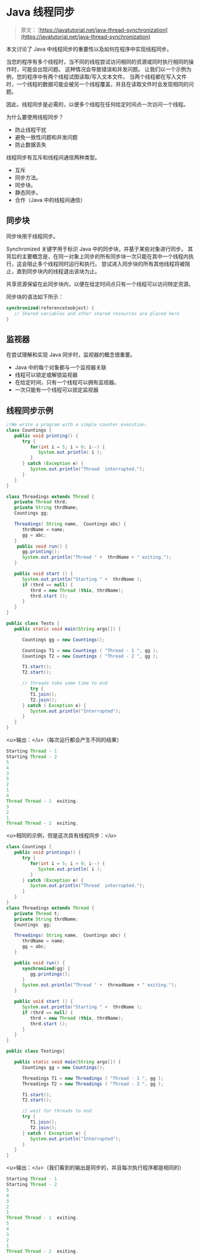 # Java 线程同步

> 原文： [https://javatutorial.net/java-thread-synchronization](https://javatutorial.net/java-thread-synchronization)

本文讨论了 Java 中线程同步的重要性以及如何在程序中实现线程同步。

当您的程序有多个线程时，当不同的线程尝试访问相同的资源或同时执行相同的操作时，可能会出现问题。 这种情况会导致错误和并发问题。 让我们以一个示例为例，您的程序中有两个线程试图读取/写入文本文件。 当两个线程都在写入文件时，一个线程的数据可能会被另一个线程覆盖，并且在读取文件时会发现相同的问题。

因此，线程同​​步是必需的，以便多个线程在任何给定时间点一次访问一个线程。

为什么要使用线程同步？

*   防止线程干扰
*   避免一致性问题和并发问题
*   防止数据丢失

线程同步有互斥和线程间通信两种类型。

*   互斥
*   同步方法。
*   同步块。
*   静态同步。
*   合作（Java 中的线程间通信）

## **同步块**

同步块用于线程同步。

Synchronized 关键字用于标识 Java 中的同步块，并基于某些对象进行同步。 其背后的主要概念是，在同一对象上同步的所有同步块一次只能在其中一个线程内执行，这会阻止多个线程同时运行和执行。 尝试进入同步块的所有其他线程将被阻止，直到同步块内的线程退出该块为止。

共享资源保留在此同步块内，以便在给定时间点只有一个线程可以访问特定资源。

同步块的语法如下所示：

```java
synchronized(referencetoobject) {
   // Shared variables and other shared resources are placed here
}

```

## **监视器**

在尝试理解和实现 Java 同步时，监视器的概念很重要。

*   Java 中的每个对象都与一个监视器关联
*   线程可以锁定或解锁监视器
*   在给定时间，只有一个线程可以拥有监视器。
*   一次只能有一个线程可以锁定监视器

## **线程同步示例**

```java
//We write a program with a simple counter execution.
class Countings {
   public void printing() {
      try {
         for(int i = 5; i > 0; i--) {
            System.out.println( i );
         }
      } catch (Exception e) {
         System.out.println("Thread  interrupted.");
      }
   }
}

class Threadings extends Thread {
   private Thread thrd;
   private String thrdName;
   Countings gg;

   Threadings( String name,  Countings abc) {
      thrdName = name;
      gg = abc;
   }
    public void run() {
      gg.printing();
      System.out.println("Thread " +  thrdName + " exiting.");
   }

   public void start () {
      System.out.println("Starting " +  thrdName );
      if (thrd == null) {
         thrd = new Thread (this, thrdName);
         thrd.start ();
      }
   }
}

public class Tests {
   public static void main(String args[]) {

      Countings gg = new Countings();

      Countings T1 = new Countings ( "Thread - 1 ", gg );
      Countings T2 = new Countings ( "Thread - 2 ", gg );

      T1.start();
      T2.start();

      // threads take some time to end
         try {
         T1.join();
         T2.join();
      } catch ( Exception e) {
         System.out.println("Interrupted");
      }
   }
}

```

&lt;u&gt;输出：&lt;/u&gt;（每次运行都会产生不同的结果）

```java
Starting Thread - 1
Starting Thread - 2
5
4
3
5
2
1
4
Thread Thread - 1  exiting.
3
2
1
Thread Thread - 2  exiting.
```

&lt;u&gt;相同的示例，但是这次具有线程同步：&lt;/u&gt;

```java
class Countings {
   public void printings() {
      try {
         for(int i = 5; i > 0; i--) {
            System.out.println( i );
         }
      } catch (Exception e) {
         System.out.println("Thread  interrupted.");
      }
   }
}
class Threadings extends Thread {
   private Thread t;
   private String thrdName;
   Countings  gg;

   Threadings( String name,  Countings abc) {
      thrdName = name;
      gg = abc;
   }

   public void run() {
      synchronized(gg) {
         gg.printings();
      }
      System.out.println("Thread " +  threadName + " exiting.");
   }

   public void start () {
      System.out.println("Starting " +  thrdName );
      if (thrd == null) {
         thrd = new Thread (this, thrdName);
         thrd.start ();
      }
   }
}

public class Testings{

   public static void main(String args[]) {
      Countings gg = new Countings();

      Threadings T1 = new Threadings ( "Thread - 1 ", gg );
      Threadings T2 = new Threadings ( "Thread - 2 ", gg );

      T1.start();
      T2.start();

      // wait for threads to end
      try {
         T1.join();
         T2.join();
      } catch ( Exception e) {
         System.out.println("Interrupted");
      }
   }
}

```

&lt;u&gt;输出：&lt;/u&gt;（我们看到的输出是同步的，并且每次执行程序都是相同的）

```java
Starting Thread - 1
Starting Thread - 2
5
4
3
2
1
Thread Thread - 1  exiting.
5
4
3
2
1
Thread Thread - 2  exiting.
```